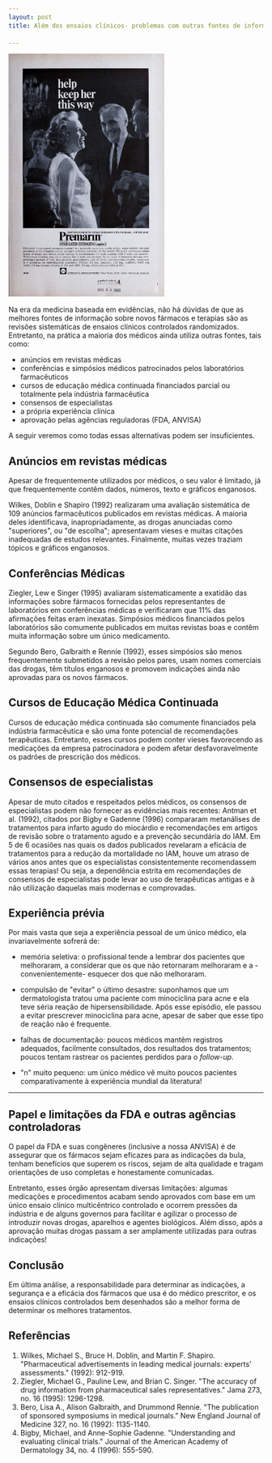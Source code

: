 ```yaml
---
layout: post
title: Além dos ensaios clínicos- problemas com outras fontes de informação terapêutica

---
```

![](/images/advert2.png)

Na era da medicina baseada em evidências, não há dúvidas de que as melhores fontes de informação sobre novos fármacos e terapias são as revisões sistemáticas de ensaios clínicos controlados randomizados.
Entretanto, na prática a maioria dos médicos ainda utiliza outras fontes, tais como:

- anúncios em revistas médicas
- conferências e simpósios médicos patrocinados pelos laboratórios farmacêuticos
- cursos de educação médica continuada financiados parcial ou totalmente pela indústria farmacêutica
- consensos de especialistas
- a própria experiência clínica
- aprovação pelas agências reguladoras (FDA, ANVISA)

A seguir veremos como todas essas alternativas podem ser insuficientes. 

## Anúncios em revistas médicas

Apesar de frequentemente utilizados por médicos, o seu valor é limitado, já que frequentemente contêm dados, números, texto e gráficos enganosos.

Wilkes, Doblin e Shapiro (1992) realizaram uma avaliação sistemática de 109 anúncios farmacêuticos publicados em revistas médicas. A maioria deles identificava, inapropriadamente, as drogas anunciadas como "superiores", ou "de escolha"; apresentavam vieses e muitas citações inadequadas de estudos relevantes. Finalmente, muitas vezes traziam tópicos e gráficos enganosos.


## Conferências Médicas

Ziegler, Lew e Singer (1995) avaliaram sistematicamente a exatidão das informações sobre fármacos fornecidas pelos representantes de laboratórios em conferências médicas e verificaram que 11% das afirmações feitas eram inexatas.
Simpósios médicos financiados pelos laboratórios são comumente publicados em muitas revistas boas e contêm muita informação sobre um único medicamento. 

Segundo Bero, Galbraith e Rennie (1992), esses simpósios são menos frequentemente submetidos a revisão pelos pares, usam nomes comerciais das drogas, têm títulos enganosos e promovem indicações ainda não aprovadas para os novos fármacos.
 
 
## Cursos de Educação Médica Continuada
 
Cursos de educação médica continuada são comumente financiados pela indústria farmacêutica e são uma fonte potencial de recomendações terapêuticas. Entretanto, esses cursos podem conter vieses favorecendo as medicações da empresa patrocinadora e podem afetar desfavoravelmente os padrões de prescrição dos médicos.


## Consensos de especialistas

Apesar de muto citados e respeitados pelos médicos, os consensos de especialistas podem não fornecer as evidências mais recentes: Antman et al. (1992), citados por  Bigby e Gadenne (1996) compararam metanálises de tratamentos para infarto agudo do miocárdio  e recomendações em artigos de revisão sobre o tratamento agudo e a prevenção secundária do IAM.
Em 5 de 6 ocasiões nas quais os dados publicados revelaram a eficácia de tratamentos para a redução da mortalidade no IAM, houve um atraso de vários anos antes que os especialistas consistentemente recomendassem essas terapias!
Ou seja, a dependência estrita em recomendações de consensos de especialistas pode levar ao uso de terapêuticas antigas e à não utilização daquelas mais modernas e comprovadas.


## Experiência prévia 

Por mais vasta que seja a experiência pessoal de um único médico, ela invariavelmente sofrerá de:

- memória seletiva: o profissional tende a lembrar dos pacientes que melhoraram, a considerar que os que não retornaram melhoraram
e a -convenientemente-  esquecer dos que não melhoraram.

- compulsão de "evitar" o último desastre: suponhamos que um dermatologista tratou uma paciente com minociclina para acne e ela teve séria reação de hipersensibilidade. Após esse episódio, ele passou a evitar prescrever minociclina para acne, apesar de saber que esse tipo de reação não é frequente.
    
- falhas de documentação: poucos médicos mantêm registros adequados, facilmente consultados, dos resultados dos tratamentos; poucos tentam rastrear os pacientes perdidos para o *follow-up*.

- "n" muito pequeno: um único médico vê muito poucos pacientes comparativamente à experiência mundial da literatura!

---

## Papel e limitações da FDA e outras agências controladoras

O papel da FDA e suas congêneres (inclusive a nossa ANVISA) é de assegurar que os fármacos sejam eficazes para as indicações da bula,
tenham benefícios que superem os riscos, sejam de alta qualidade e tragam orientações de uso completas e honestamente comunicadas.  

Entretanto, esses órgão apresentam diversas limitações: algumas medicações e procedimentos acabam sendo aprovados com base em um único ensaio clínico multicêntrico controlado e ocorrem pressões da indústria e de alguns governos para facilitar e agilizar o processo de introduzir novas drogas, aparelhos e agentes biológicos. Além disso, após a aprovação muitas drogas passam a ser amplamente utilizadas para outras indicações!


## Conclusão

Em última análise, a responsabilidade para determinar as indicações, a segurança e a eficácia dos fármacos que usa é do médico prescritor, e os ensaios clínicos controlados bem desenhados são a melhor forma de determinar os melhores tratamentos.

## Referências

1. Wilkes, Michael S., Bruce H. Doblin, and Martin F. Shapiro. "Pharmaceutical advertisements in leading medical journals: experts' assessments." (1992): 912-919.
2. Ziegler, Michael G., Pauline Lew, and Brian C. Singer. "The accuracy of drug information from pharmaceutical sales representatives." Jama 273, no. 16 (1995): 1296-1298.
3. Bero, Lisa A., Alison Galbraith, and Drummond Rennie. "The publication of sponsored symposiums in medical journals." New England Journal of Medicine 327, no. 16 (1992): 1135-1140.
5. Bigby, Michael, and Anne-Sophie Gadenne. "Understanding and evaluating clinical trials." Journal of the American Academy of Dermatology 34, no. 4 (1996): 555-590.



